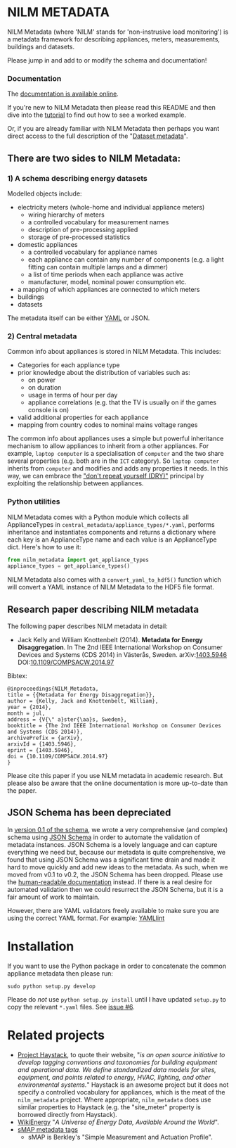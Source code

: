 NILM METADATA
=============

NILM Metadata (where 'NILM' stands for 'non-instrusive load
monitoring') is a metadata framework for describing appliances, meters,
measurements, buildings and datasets.

Please jump in and add to or modify the schema and documentation!

### Documentation

The
[documentation is available online](http://nilm-metadata.readthedocs.org).

If you're new to NILM Metadata then please read this README and then
dive into the [tutorial](http://nilm-metadata.readthedocs.org/en/latest/tutorial.html)
to find out how 
to see a worked example.

Or, if you are already familiar with NILM Metadata then perhaps you
want direct access to the full description of the
"[Dataset metadata](http://nilm-metadata.readthedocs.org/en/latest/dataset_metadata.html)".

## There are two sides to NILM Metadata:

### 1) A schema describing energy datasets

Modelled objects include:

* electricity meters (whole-home and individual appliance meters)
  * wiring hierarchy of meters
  * a controlled vocabulary for measurement names
  * description of pre-processing applied
  * storage of pre-processed statistics
* domestic appliances
  * a controlled vocabulary for appliance names
  * each appliance can contain any number of components (e.g. a
    light fitting can contain multiple lamps and a dimmer)
  * a list of time periods when each appliance was active
  * manufacturer, model, nominal power consumption etc.
* a mapping of which appliances are connected to which meters
* buildings
* datasets 

The metadata itself can be either
[YAML](http://en.wikipedia.org/wiki/YAML) or JSON.

### 2) Central metadata

Common info about appliances is stored in NILM Metadata.  This includes:

* Categories for each appliance type
* prior knowledge about the distribution of variables such as:
  * on power
  * on duration
  * usage in terms of hour per day
  * appliance correlations (e.g. that the TV is usually on if the
    games console is on)
* valid additional properties for each appliance
* mapping from country codes to nominal mains voltage ranges

The common info about appliances uses a simple but powerful
inheritance mechanism to allow appliances to inherit from a other
appliances.  For example, `laptop computer` is a specialisation of
`computer` and the two share several properties (e.g. both are in the
`ICT` category).  So `laptop computer` inherits from `computer` and
modifies and adds any properties it needs.  In this way, we can
embrace the
["don't repeat yourself (DRY)"](http://en.wikipedia.org/wiki/Don%27t_repeat_yourself)
principal by exploiting the relationship between appliances.

### Python utilities

NILM Metadata comes with a Python module which collects all 
ApplianceTypes in `central_metadata/appliance_types/*.yaml`,
performs inheritance and instantiates components and
returns a dictionary where each key is an ApplianceType name and each
value is an ApplianceType dict.  Here's how to use it:

```python
from nilm_metadata import get_appliance_types
appliance_types = get_appliance_types()
```

NILM Metadata also comes with a `convert_yaml_to_hdf5()` function
which will convert a YAML instance of NILM Metadata to the HDF5 file
format.

## Research paper describing NILM metadata

The following paper describes NILM metadata in detail:

* Jack Kelly and William Knottenbelt (2014). **Metadata for Energy
  Disaggregation**. In The 2nd IEEE International Workshop on Consumer
  Devices and Systems (CDS 2014) in Västerås, Sweden.
  arXiv:[1403.5946](http://arxiv.org/abs/1403.5946)
  DOI:[10.1109/COMPSACW.2014.97](http://dx.doi.org/10.1109/COMPSACW.2014.97)

Bibtex:

```
@inproceedings{NILM_Metadata,
title = {{Metadata for Energy Disaggregation}},
author = {Kelly, Jack and Knottenbelt, William},
year = {2014},
month = jul,
address = {V{\" a}ster{\aa}s, Sweden},
booktitle = {The 2nd IEEE International Workshop on Consumer Devices and Systems (CDS 2014)},
archivePrefix = {arXiv},
arxivId = {1403.5946},
eprint = {1403.5946},
doi = {10.1109/COMPSACW.2014.97}
}
```

Please cite this paper if you use NILM metadata in academic research.
But please also be aware that the online documentation is more
up-to-date than the paper.


## JSON Schema has been depreciated

In
[version 0.1 of the schema](https://github.com/nilmtk/nilm_metadata/tree/v0.1.0),
we wrote a very comprehensive (and complex) schema using
[JSON Schema](http://json-schema.org/) in order to automate the
validation of metadata instances.  JSON Schema is a lovely language
and can capture everything we need but, because our metadata is quite
comprehensive, we found that using JSON Schema was a significant time
drain and made it hard to move quickly and add new ideas to the
metadata.  As such, when we moved from v0.1 to v0.2, the JSON Schema
has been dropped.  Please use the
[human-readable documentation](http://nilm-metadata.readthedocs.org)
instead.  If there is a real desire for automated validation then we
could resurrect the JSON Schema, but it is a fair amount of work to
maintain.

However, there are YAML validators freely available to make sure you are 
using the correct YAML format.  For example: [YAMLlint](http://www.yamllint.com)


Installation
============

If you want to use the Python package in order to concatenate the
common appliance metadata then please run:

```
sudo python setup.py develop
```

Please do *not* use `python setup.py install` until I have updated
`setup.py` to copy the relevant `*.yaml` files.  See [issue #6](https://github.com/nilmtk/nilm_metadata/issues/6).

Related projects
================

* [Project Haystack](http://project-haystack.org/), to quote their
  website, "*is an open source initiative to develop tagging
  conventions and taxonomies for building equipment and operational
  data. We define standardized data models for sites, equipment, and
  points related to energy, HVAC, lighting, and other environmental
  systems.*"  Haystack is an awesome project but it does not specify a
  controlled vocabulary for appliances, which is the meat of the
  `nilm_metadata` project.  Where appropriate, `nilm_metadata` does
  use similar properties to Haystack (e.g. the "site_meter" property
  is borrowed directly from Haystack).
* [WikiEnergy](http://wiki-energy.org/) "*A Universe of Energy Data,
  Available Around the World*".
* [sMAP metadata tags](http://www.eecs.berkeley.edu/~stevedh/smap2/tags.html)
  - sMAP is Berkley's "Simple Measurement and Actuation Profile".
